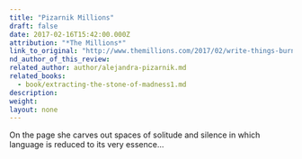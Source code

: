 ```yaml
---
title: "Pizarnik Millions"
draft: false
date: 2017-02-16T15:42:00.000Z
attribution: "*The Millions*"
link_to_original: "http://www.themillions.com/2017/02/write-things-burn-poems-alejandra-pizarnik.html"
nd_author_of_this_review:
related_author: author/alejandra-pizarnik.md
related_books:
  - book/extracting-the-stone-of-madness1.md
description:
weight:
layout: none
---
```

On the page she carves out spaces of solitude and silence in which language is reduced to its very essence...

